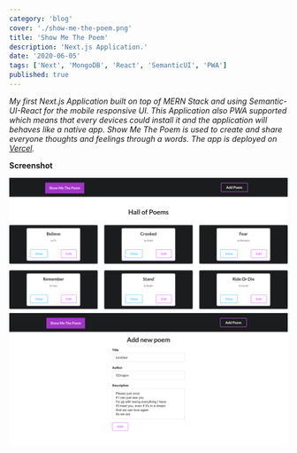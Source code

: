 ```yaml
---
category: 'blog'
cover: './show-me-the-poem.png'
title: 'Show Me The Poem'
description: 'Next.js Application.'
date: '2020-06-05'
tags: ['Next', 'MongoDB', 'React', 'SemanticUI', 'PWA']
published: true
---
```


_My first Next.js Application built on top of MERN Stack and using Semantic-UI-React for the mobile responsive UI. This Application also PWA supported which means that every devices could install it and the application will behaves like a native app. Show Me The Poem is used to create and share everyone thoughts and feelings through a words. The app is deployed on [Vercel](https://show-me-the-poem.now.sh/)._

**Screenshot**

![Poem App by Rifandani](./show-me-the-poem.png)
![Add New Poem](./new-poem.png)
